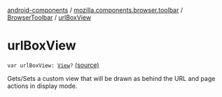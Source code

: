 [android-components](../../index.md) / [mozilla.components.browser.toolbar](../index.md) / [BrowserToolbar](index.md) / [urlBoxView](./url-box-view.md)

# urlBoxView

`var urlBoxView: `[`View`](https://developer.android.com/reference/android/view/View.html)`?` [(source)](https://github.com/mozilla-mobile/android-components/blob/master/components/browser/toolbar/src/main/java/mozilla/components/browser/toolbar/BrowserToolbar.kt#L124)

Gets/Sets a custom view that will be drawn as behind the URL and page actions in display mode.

